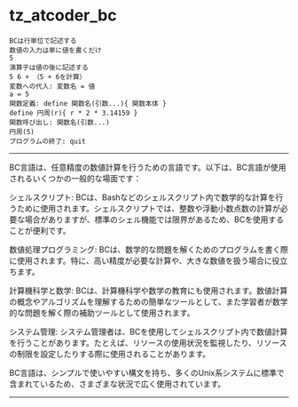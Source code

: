 # tz_atcoder_bc

```
BCは行単位で記述する
数値の入力は単に値を書くだけ
5
演算子は値の後に記述する
5 6 + （5 + 6を計算）
変数への代入: 変数名 = 値
a = 5
関数定義: define 関数名(引数...){ 関数本体 }
define 円周(r){ r * 2 * 3.14159 }
関数呼び出し: 関数名(引数...)
円周(5)
プログラムの終了: quit
```

---

BC言語は、任意精度の数値計算を行うための言語です。以下は、BC言語が使用されるいくつかの一般的な場面です：

シェルスクリプト: BCは、Bashなどのシェルスクリプト内で数学的な計算を行うために使用されます。シェルスクリプトでは、整数や浮動小数点数の計算が必要な場合がありますが、標準のシェル機能では限界があるため、BCを使用することが便利です。

数値処理プログラミング: BCは、数学的な問題を解くためのプログラムを書く際に使用されます。特に、高い精度が必要な計算や、大きな数値を扱う場合に役立ちます。

計算機科学と数学: BCは、計算機科学や数学の教育にも使用されます。数値計算の概念やアルゴリズムを理解するための簡単なツールとして、また学習者が数学的な問題を解く際の補助ツールとして使用されます。

システム管理: システム管理者は、BCを使用してシェルスクリプト内で数値計算を行うことがあります。たとえば、リソースの使用状況を監視したり、リソースの制限を設定したりする際に使用されることがあります。

BC言語は、シンプルで使いやすい構文を持ち、多くのUnix系システムに標準で含まれているため、さまざまな状況で広く使用されています。

---
